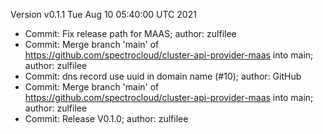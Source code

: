 Version  v0.1.1
Tue Aug 10 05:40:00 UTC 2021

* Commit: Fix release path for MAAS; author: zulfilee
* Commit: Merge branch 'main' of https://github.com/spectrocloud/cluster-api-provider-maas into main; author: zulfilee
* Commit: dns record use uuid in domain name (#10); author: GitHub
* Commit: Merge branch 'main' of https://github.com/spectrocloud/cluster-api-provider-maas into main; author: zulfilee
* Commit: Release V0.1.0; author: zulfilee
